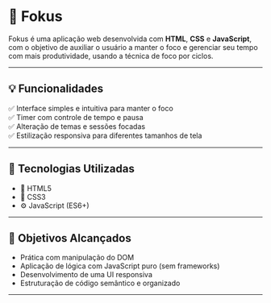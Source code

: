 # 🧠 Fokus

Fokus é uma aplicação web desenvolvida com **HTML**, **CSS** e **JavaScript**, com o objetivo de auxiliar o usuário a manter o foco e gerenciar seu tempo com mais produtividade, usando a técnica de foco por ciclos.

---

## 💡 Funcionalidades

✅ Interface simples e intuitiva para manter o foco  
✅ Timer com controle de tempo e pausa  
✅ Alteração de temas e sessões focadas  
✅ Estilização responsiva para diferentes tamanhos de tela  

---

## 🚀 Tecnologias Utilizadas

- 🧱 HTML5  
- 🎨 CSS3  
- ⚙️ JavaScript (ES6+)

---

## 🎯 Objetivos Alcançados

- Prática com manipulação do DOM  
- Aplicação de lógica com JavaScript puro (sem frameworks)  
- Desenvolvimento de uma UI responsiva  
- Estruturação de código semântico e organizado  

---

